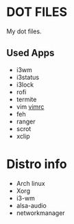 # DOT FILES
My dot files.

## Used Apps
- i3wm
- i3status
- i3lock
- rofi
- termite
- vim [vimrc](https://github.com/amix/vimrc)
- feh 
- ranger 
- scrot
- xclip

# Distro info
- Arch linux
- Xorg
- i3-wm
- alsa-audio
- networkmanager
